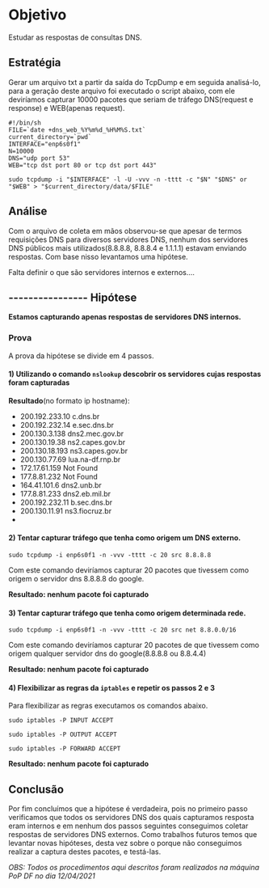 # Objetivo
Estudar as respostas de consultas DNS.

## Estratégia
Gerar um arquivo txt a partir da saída do TcpDump e em seguida analisá-lo, para a geração deste arquivo foi executado o script abaixo, com ele deviríamos capturar 10000 pacotes que seriam de tráfego DNS(request e response) e WEB(apenas request).
```Shell
#!/bin/sh
FILE=`date +dns_web_%Y%m%d_%H%M%S.txt`
current_directory=`pwd`
INTERFACE="enp6s0f1"
N=10000
DNS="udp port 53"
WEB="tcp dst port 80 or tcp dst port 443"

sudo tcpdump -i "$INTERFACE" -l -U -vvv -n -tttt -c "$N" "$DNS" or "$WEB" > "$current_directory/data/$FILE"
```

## Análise
Com o arquivo de coleta em mãos observou-se que apesar de termos requisições DNS para diversos servidores DNS, nenhum dos servidores DNS públicos mais utilizados(8.8.8.8, 8.8.8.4 e 1.1.1.1) estavam enviando respostas. Com base nisso levantamos uma hipótese.

Falta definir o que são servidores internos e externos....

## ---------------- Hipótese 
**Estamos capturando apenas respostas de servidores DNS internos.**

### Prova
A prova da hipótese se divide em 4 passos.
#### 1) Utilizando o comando ```nslookup``` descobrir os servidores cujas respostas foram capturadas
**Resultado**(no formato ip hostname):
* 200.192.233.10 c.dns.br
* 200.192.232.14 e.sec.dns.br
* 200.130.3.138 dns2.mec.gov.br
* 200.130.19.38 ns2.capes.gov.br
* 200.130.18.193 ns3.capes.gov.br
* 200.130.77.69 lua.na-df.rnp.br
* 172.17.61.159 Not Found
* 177.8.81.232 Not Found
* 164.41.101.6 dns2.unb.br
* 177.8.81.233 dns2.eb.mil.br
* 200.192.232.11 b.sec.dns.br
* 200.130.11.91 ns3.fiocruz.br
* 
#### 2) Tentar capturar tráfego que tenha como origem um DNS externo.
```sudo tcpdump -i enp6s0f1 -n -vvv -tttt -c 20 src 8.8.8.8```

Com este comando deviríamos capturar 20 pacotes que tivessem como origem o servidor dns 8.8.8.8 do google.

**Resultado: nenhum pacote foi capturado**

#### 3) Tentar capturar tráfego que tenha como origem determinada rede.
```sudo tcpdump -i enp6s0f1 -n -vvv -tttt -c 20 src net 8.8.0.0/16```

Com este comando deviríamos capturar 20 pacotes de que tivessem como origem qualquer servidor dns do google(8.8.8.8 ou 8.8.4.4)

**Resultado: nenhum pacote foi capturado**

#### 4) Flexibilizar as regras da ```iptables``` e repetir os passos 2 e 3
Para flexibilizar as regras executamos os comandos abaixo.

```sudo iptables -P INPUT ACCEPT```

```sudo iptables -P OUTPUT ACCEPT```

```sudo iptables -P FORWARD ACCEPT```

**Resultado: nenhum pacote foi capturado**

## Conclusão
Por fim concluímos que a hipótese é verdadeira, pois no primeiro passo verificamos que todos os servidores DNS dos quais capturamos resposta eram internos e em nenhum dos passos seguintes conseguimos coletar respostas de servidores DNS externos. Como trabalhos futuros temos que levantar novas hipóteses, desta vez sobre o porque não conseguimos realizar a captura destes pacotes, e testá-las.

*OBS: Todos os procedimentos aqui descritos foram realizados na máquina PoP DF no dia 12/04/2021*
